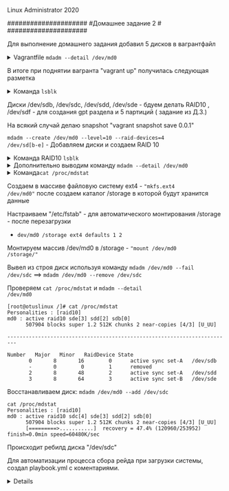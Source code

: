 Linux Administrator 2020

   #####################
   #Домашнее задание 2 #
   #####################

Для выполнение домашнего задания добавил 5 дисков в вагрантфайл

<details>
<summary>Vagrantfile <code>mdadm --detail /dev/md0</code></summary>

```
# -*- mode: ruby -*-
# vim: set ft=ruby :

MACHINES = {
  :otuslinux => {
        :box_name => "centos/7",
        :ip_addr => '192.168.11.107',
        :disks => {
                :sata1 => {
                        :dfile => './sata1.vdi',
                        :size => 250,
                        :port => 1
                },
                :sata2 => {
                        :dfile => './sata2.vdi',
                        :size => 250, # Megabytes
                        :port => 2
                },
                :sata3 => {
                        :dfile => './sata3.vdi',
                        :size => 250,
                        :port => 3
                },
                :sata4 => {
                        :dfile => './sata4.vdi',
                        :size => 250, # Megabytes
                        :port => 4
                }

       }


  },

}

Vagrant.configure("2") do |config|

  MACHINES.each do |boxname, boxconfig|

      config.vm.define 'centos' do |box|

          box.vm.box = boxconfig[:box_name]
          box.vm.host_name = boxname.to_s

          #box.vm.network "forwarded_port", guest: 3260, host: 3260+offset

          box.vm.network "private_network", ip: boxconfig[:ip_addr]

          box.vm.provider :virtualbox do |vb|
                  vb.customize ["modifyvm", :id, "--memory", "3048"]
                  needsController = false
                  boxconfig[:disks].each do |dname, dconf|
                          unless File.exist?(dconf[:dfile])
                               vb.customize ['createhd', '--filename', dconf[:dfile], '--variant', 'Fixed', '--size', dconf[:size]]
                                needsController =  true
                          end

                  end
                  if needsController == true
                     vb.customize ["storagectl", :id, "--name", "SATA", "--add", "sata" ]
                     boxconfig[:disks].each do |dname, dconf|
                         vb.customize ['storageattach', :id,  '--storagectl', 'SATA', '--port', dconf[:port], '--device', 0, '--type', 'hdd', '--medium', dconf[:d
                     end
                  end
          end
         box.vm.provision "ansible" do |ansible|
            ansible.playbook = "playbook.yml"
       end

       end

    end

    end


```
</details>

  В итоге при поднятии вагранта "vagrant up" получилась следующая разметка



<details>
<summary>Команда <code>lsblk</code></summary>

```
NAME   MAJ:MIN RM  SIZE RO TYPE   MOUNTPOINT
sda      8:0    0   40G  0 disk   
└─sda1   8:1    0   40G  0 part   /
sdb      8:16   0  250M  0 disk   
sdc      8:32   0  250M  0 disk   
sdd      8:48   0  250M  0 disk   
sde      8:64   0  250M  0 disk   
sdf      8:80   0  250M  0 disk 
```
</details>


 Диски /dev/sdb, /dev/sdc,  /dev/sdd,  /dev/sde  - бдуем делать RAID10  ,   /dev/sdf - для создания gpt раздела и 5 партиций ( задание из Д.З.)

На всякий случай делаю snapshot "vagrant snapshot save 0.0.1"


<code>mdadm --create /dev/md0 --level=10 --raid-devices=4 /dev/sd[b-e]</code> - Добавляем диски и создаем RAID 10


<details>
<summary>Команда RAID10 <code>lsblk</code></summary>

```
[vagrant@otuslinux ~]$ lsblk
NAME   MAJ:MIN RM  SIZE RO TYPE   MOUNTPOINT
sda      8:0    0   40G  0 disk   
└─sda1   8:1    0   40G  0 part   /
 sdb      8:16   0  250M  0 disk   
 └─md0    9:0    0  496M  0 raid10 
 sdc      8:32   0  250M  0 disk   
 └─md0    9:0    0  496M  0 raid10 
 sdd      8:48   0  250M  0 disk   
 └─md0    9:0    0  496M  0 raid10 
 sde      8:64   0  250M  0 disk   
 └─md0    9:0    0  496M  0 raid10 
 sdf      8:80   0  250M  0 disk 
```
</details>

<details>
<summary>Дополнительно выводим команду <code>mdadm --detail /dev/md0</code></summary>

```
[root@otuslinux ~]# mdadm --detail /dev/md0
/dev/md0:
           Version : 1.2
     Creation Time : Sat May  9 16:46:36 2020
        Raid Level : raid10
        Array Size : 507904 (496.00 MiB 520.09 MB)
     Used Dev Size : 253952 (248.00 MiB 260.05 MB)
      Raid Devices : 4
     Total Devices : 4
       Persistence : Superblock is persistent

       Update Time : Sat May  9 22:41:36 2020
             State : clean 
    Active Devices : 4
   Working Devices : 4
    Failed Devices : 0
     Spare Devices : 0

            Layout : near=2
        Chunk Size : 512K

Consistency Policy : resync

              Name : otuslinux:0  (local to host otuslinux)
              UUID : 195f9fb2:8cd385a2:8be10879:172d2450
            Events : 23

    Number   Major   Minor   RaidDevice State
       0       8       16        0      active sync set-A   /dev/sdb
       1       8       32        1      active sync set-B   /dev/sdc
       2       8       48        2      active sync set-A   /dev/sdd
       3       8       64        3      active sync set-B   /dev/sde

```

</details>


<details>
<summary>Команда<code>cat /proc/mdstat</code></summary>

```
[root@otuslinux ~]# cat /proc/mdstat 
Personalities : [raid10] 
md0 : active raid10 sde[3] sdd[2] sdc[1] sdb[0]
      507904 blocks super 1.2 512K chunks 2 near-copies [4/4] [UUUU]

```

</details>


Создаем в массиве файловую систему ext4 - <code>"mkfs.ext4 /dev/md0"</code> после создаем каталог /storage в которой будут хранится данные

Настраиваем "/etc/fstab" - для автоматического монтирования /storage - после перезагрузки

- <code>dev/md0        /storage    ext4    defaults    1 2</code>

Монтируем массив /dev/md0 в  /storage  - <code>"mount /dev/md0 /storage/"</code>

Вывел из строя диск используя команду <code>mdadm /dev/md0 --fail /dev/sdc</code>  ==> <code>mdadm /dev/md0 --remove /dev/sdc</code>

Проверяем <code>cat /proc/mdstat</code> и  <code>mdadm --detail /dev/md0</code>


```
[root@otuslinux /]# cat /proc/mdstat
Personalities : [raid10] 
md0 : active raid10 sde[3] sdd[2] sdb[0]
      507904 blocks super 1.2 512K chunks 2 near-copies [4/3] [U_UU]

-------------------------------------------------------------------------

Number   Major   Minor   RaidDevice State
       0       8       16        0      active sync set-A   /dev/sdb
       -       0        0        1      removed
       2       8       48        2      active sync set-A   /dev/sdd
       3       8       64        3      active sync set-B   /dev/sde

```

Восстанавливаем диск:  <code>mdadm /dev/md0 --add /dev/sdc</code>

```
cat /proc/mdstat
Personalities : [raid10] 
md0 : active raid10 sdc[4] sde[3] sdd[2] sdb[0]
      507904 blocks super 1.2 512K chunks 2 near-copies [4/3] [U_UU]
      [=========>...........]  recovery = 47.4% (120960/253952) finish=0.0min speed=60480K/sec
```

Происходит ребилд диска "/dev/sdc"

Для автоматизации процесса сбора рейда при загрузки системы, создал playbook.yml с коментариями.

<details>
<code>playbook</code>
```
---
- hosts: centos
  become: true
  tasks:
  - name: Add multiple repositories into the same file (1/2)
    yum_repository:
      name: epel
      description: EPEL YUM repo
      file: external_repos
      baseurl: https://download.fedoraproject.org/pub/epel/$releasever/$basearch/
      gpgcheck: no


  - name: install epel-release
    yum:
     name:
      - epel-release
     state: latest
    tags: install-packages

  - name: yum update
    yum:
      name: '*'
      state: latest


  - name: install packages
    yum:
     name:
       - mdadm
       - gdisk
       - wget
       - mc
       - screen
       - tmux
       - telnet
       - tcpdump
       - nano
       - git
       - sshpass
       - rsync
       - bc
       - ethtool
       - yum-utils
       - ncdu
       - htop
       - lsof
       - lshw
       - iotop
       - iftop
       - atop
       - bzip2
       - zip
       - unzip
       - bind-utils
       - sshfs
       - dmidecode
       - hdparm
       - smartmontools
       - traceroute
       - net-tools
       - bmon
       - vim
       - cloud-utils-growpart

     state: latest


  - name: "Добавляем диски /dev/sd[b-e] в рейд  10"
    shell: "mdadm --create /dev/md0 --level=10 --raid-devices=4 /dev/sd[b-e]"
    ignore_errors: yes
 
  - name: "Форматируем в файловую систему  ext4"
    shell: "mkfs.ext4 /dev/md0"
    ignore_errors: yes
    
  - name: "Создаем /storage"
    file:
      dest: /storage
      recurse: yes
      mode: 0644

  - name: "Добавляем данные в /etc/fstab"
    lineinfile: 
      path: /etc/fstab
      regexp: ''
      line: '/dev/md0        /storage    ext4    defaults    1 2'
    register: results
    tags: replace


  - name: "Монтируем рейд массив в  /storage"
    shell: mount /dev/md0 /storage/
    ignore_errors: yes


  - name: "Создаем GPT раздел и 5 партиций"
    shell: for i in {1..5} ; do sgdisk -n ${i}:0:+10M /dev/sdf; done
    register: results


```
</details>



